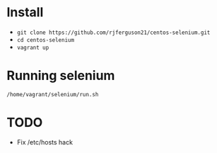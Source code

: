 # Install
  - `git clone https://github.com/rjferguson21/centos-selenium.git`
  - `cd centos-selenium`
  - `vagrant up`

# Running selenium
`/home/vagrant/selenium/run.sh`

# TODO
  - Fix /etc/hosts hack
